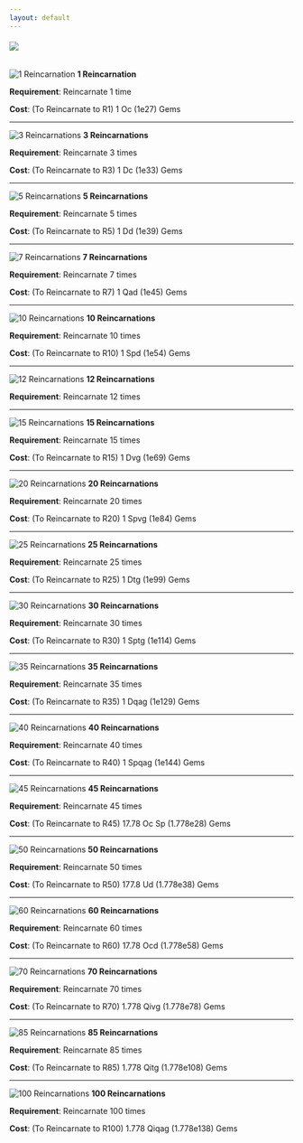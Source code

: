 ```yaml
---
layout: default
---
```


###### ![](/realm/img/picks/TrophiesTopPage.png)

![](/realm/img/picks/1Reincarnation.png "1 Reincarnation") **1 Reincarnation**

**Requirement**: Reincarnate 1 time

**Cost**: (To Reincarnate to R1) 1 Oc (1e27) Gems 

---

![](/realm/img/picks/3Reincarnations.png "3 Reincarnations") **3 Reincarnations**

**Requirement**: Reincarnate 3 times

**Cost**: (To Reincarnate to R3) 1 Dc (1e33) Gems

---

![](/realm/img/picks/5Reincarnations.png "5 Reincarnations") **5 Reincarnations**

**Requirement**: Reincarnate 5 times

**Cost**: (To Reincarnate to R5) 1 Dd (1e39) Gems

---

![](/realm/img/picks/7Reincarnations.png "7 Reincarnations") **7 Reincarnations**

**Requirement**: Reincarnate 7 times

**Cost**: (To Reincarnate to R7) 1 Qad (1e45) Gems

---

![](/realm/img/picks/10Reincarnations.png "10 Reincarnations") **10 Reincarnations**

**Requirement**: Reincarnate 10 times

**Cost**: (To Reincarnate to R10) 1 Spd (1e54) Gems

---

![](/realm/img/picks/12Reincarnations.png "12 Reincarnations") **12 Reincarnations**

**Requirement**: Reincarnate 12 times

---

![](/realm/img/picks/15Reincarnations.png "15 Reincarnations") **15 Reincarnations**

**Requirement**: Reincarnate 15 times

**Cost**: (To Reincarnate to R15) 1 Dvg (1e69) Gems

---

![](/realm/img/picks/20Reincarnations.png "20 Reincarnations") **20 Reincarnations**

**Requirement**: Reincarnate 20 times

**Cost**: (To Reincarnate to R20) 1 Spvg (1e84) Gems

---

![](/realm/img/picks/25Reincarnations.png "25 Reincarnations") **25 Reincarnations**

**Requirement**: Reincarnate 25 times

**Cost**: (To Reincarnate to R25) 1 Dtg (1e99) Gems

---

![](/realm/img/picks/30Reincarnations.png "30 Reincarnations") **30 Reincarnations**

**Requirement**: Reincarnate 30 times

**Cost**: (To Reincarnate to R30) 1 Sptg (1e114) Gems

---

![](/realm/img/picks/35Reincarnations.png "35 Reincarnations") **35 Reincarnations**

**Requirement**: Reincarnate 35 times

**Cost**: (To Reincarnate to R35) 1 Dqag (1e129) Gems

---

![](/realm/img/picks/40Reincarnations.png "40 Reincarnations") **40 Reincarnations**

**Requirement**: Reincarnate 40 times

**Cost**: (To Reincarnate to R40) 1 Spqag (1e144) Gems

---

![](/realm/img/picks/45Reincarnations.png "45 Reincarnations") **45 Reincarnations**

**Requirement**: Reincarnate 45 times

**Cost**: (To Reincarnate to R45) 17.78 Oc Sp (1.778e28) Gems

---

![](/realm/img/picks/50Reincarnations.png "50 Reincarnations") **50 Reincarnations**

**Requirement**: Reincarnate 50 times

**Cost**: (To Reincarnate to R50) 177.8 Ud (1.778e38) Gems

---

![](/realm/img/picks/60Reincarnations.png "60 Reincarnations") **60 Reincarnations**

**Requirement**: Reincarnate 60 times

**Cost**: (To Reincarnate to R60) 17.78 Ocd (1.778e58) Gems

---

![](/realm/img/picks/70Reincarnations.png "70  Reincarnations") **70 Reincarnations**

**Requirement**: Reincarnate 70 times

**Cost**: (To Reincarnate to R70) 1.778 Qivg (1.778e78) Gems

---

![](/realm/img/picks/85Reincarnations.png "85  Reincarnations") **85 Reincarnations**

**Requirement**: Reincarnate 85 times

**Cost**: (To Reincarnate to R85) 1.778 Qitg (1.778e108) Gems

---

![](/realm/img/picks/100Reincarnations.png "100  Reincarnations") **100 Reincarnations**

**Requirement**: Reincarnate 100 times

**Cost**: (To Reincarnate to R100) 1.778 Qiqag (1.778e138) Gems
